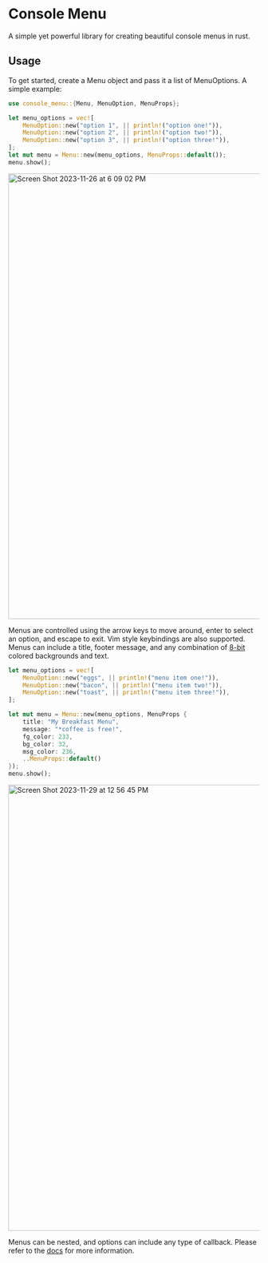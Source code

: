 # Console Menu

A simple yet powerful library for creating beautiful console menus in rust.


## Usage

To get started, create a Menu object and pass it a list of MenuOptions. A simple example:

```rust
use console_menu::{Menu, MenuOption, MenuProps};

let menu_options = vec![
    MenuOption::new("option 1", || println!("option one!")),
    MenuOption::new("option 2", || println!("option two!")),
    MenuOption::new("option 3", || println!("option three!")),
];
let mut menu = Menu::new(menu_options, MenuProps::default());
menu.show();
```
<img width="893" alt="Screen Shot 2023-11-26 at 6 09 02 PM" src="https://github.com/Bdeering1/console-menu/assets/55864293/aab7d039-a83a-40e0-9c78-93817df0b819">

Menus are controlled using the arrow keys to move around, enter to select an option, and escape to exit. Vim style keybindings are also supported. Menus can include a title, footer message, and any combination of [8-bit](https://en.wikipedia.org/wiki/ANSI_escape_code#8-bit) colored backgrounds and text.

```rust
let menu_options = vec![
    MenuOption::new("eggs", || println!("menu item one!")),
    MenuOption::new("bacon", || println!("menu item two!")),
    MenuOption::new("toast", || println!("menu item three!")),
];

let mut menu = Menu::new(menu_options, MenuProps {
    title: "My Breakfast Menu",
    message: "*coffee is free!",
    fg_color: 233,
    bg_color: 32,
    msg_color: 236,
    ..MenuProps::default()
});
menu.show();
```
<img width="894" alt="Screen Shot 2023-11-29 at 12 56 45 PM" src="https://github.com/Bdeering1/console-menu/assets/55864293/f7e65fa2-4f9b-419f-b812-fa9ca32e46bd">

Menus can be nested, and options can include any type of callback. Please refer to the [docs](https://docs.rs/console-menu/) for more information.
